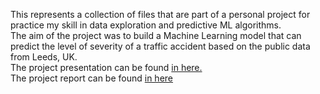 This represents a collection of files that are part of a personal project for practice my skill in data exploration and predictive ML algorithms.  
The aim of the project was to build a Machine Learning model that can predict the level of severity of a traffic accident based on the public data from Leeds, UK.  
The project presentation can be found [in here.](https://docs.google.com/presentation/d/1Bh00OVkyJD83E4E0tmPmWjHSmPUWIhrIk-TmESNmghU/edit?usp=sharing)  
The project report can be found [in here](https://docs.google.com/document/d/1461drXZdMdgmpWqD-2DJ0HqSBNdnjL4Mh-2jVnSAN94/edit?usp=sharing)
